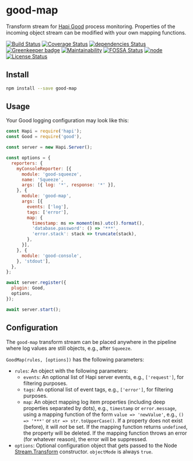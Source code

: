 # good-map

Transform stream for [Hapi Good](https://github.com/hapijs/good) process monitoring.
Properties of the incoming object stream can be modified with your own mapping functions.

[![Build Status](https://travis-ci.org/frankthelen/good-map.svg?branch=master)](https://travis-ci.org/frankthelen/good-map)
[![Coverage Status](https://coveralls.io/repos/github/frankthelen/good-map/badge.svg?branch=master)](https://coveralls.io/github/frankthelen/good-map?branch=master)
[![dependencies Status](https://david-dm.org/frankthelen/good-map/status.svg)](https://david-dm.org/frankthelen/good-map)
[![Greenkeeper badge](https://badges.greenkeeper.io/frankthelen/good-map.svg)](https://greenkeeper.io/)
[![Maintainability](https://api.codeclimate.com/v1/badges/2b21f79b2657870c146f/maintainability)](https://codeclimate.com/github/frankthelen/good-map/maintainability)
[![FOSSA Status](https://app.fossa.io/api/projects/git%2Bgithub.com%2Ffrankthelen%2Fgood-map.svg?type=shield)](https://app.fossa.io/projects/git%2Bgithub.com%2Ffrankthelen%2Fgood-map?ref=badge_shield)
[![node](https://img.shields.io/node/v/good-map.svg)]()
[![License Status](http://img.shields.io/npm/l/good-map.svg)]()

## Install

```bash
npm install --save good-map
```

## Usage

Your Good logging configuration may look like this:

```javascript
const Hapi = require('hapi');
const Good = require('good'),

const server = new Hapi.Server();

const options = {
  reporters: {
    myConsoleReporter: [{
      module: 'good-squeeze',
      name: 'Squeeze',
      args: [{ log: '*', response: '*' }],
    }, {
      module: 'good-map',
      args: [{
        events: ['log'],
        tags: ['error'],
        map: {
          timestamp: ms => moment(ms).utc().format(),
          'database.password': () => '***',
          'error.stack': stack => truncate(stack),
        },
      }],
    }, {
      module: 'good-console',
    }, 'stdout'],
  },
};

await server.register({
  plugin: Good,
  options,
});

await server.start();
```

## Configuration

The `good-map` transform stream can be placed anywhere in the pipeline where log values are still objects, e.g., after `Squeeze`.

`GoodMap(rules, [options])` has the following parameters:

 * `rules`: An object with the following parameters:
   - `events`: An optional list of Hapi server events, e.g., `['request']`, for filtering purposes.
   - `tags`: An optional list of event tags, e.g., `['error']`, for filtering purposes.
   - `map`: An object mapping log item properties (including deep properties separated by dots), e.g., `timestamp` or `error.message`, using a mapping function of the form `value => 'newValue'`, e.g., `() => '***'` or `str => str.toUpperCase()`. If a property does not exist (before), it will *not* be set. If the mapping function returns `undefined`, the property will be deleted. If the mapping function throws an error (for whatever reason), the error will be suppressed.
 * `options`: Optional configuration object that gets passed to the Node [Stream.Transform](http://nodejs.org/api/stream.html#stream_class_stream_transform) constructor. `objectMode` is always `true`.
